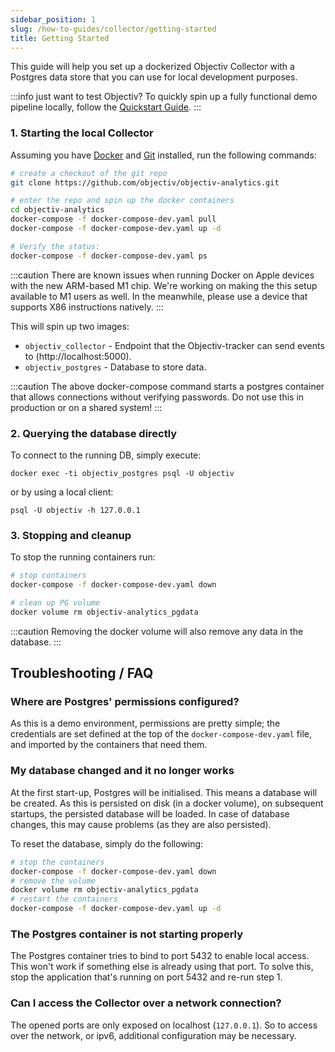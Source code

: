 ```yaml
---
sidebar_position: 1
slug: /how-to-guides/collector/getting-started
title: Getting Started
---
```



This guide will help you set up a dockerized Objectiv Collector with a Postgres data store that you can use for local development purposes.

:::info just want to test Objectiv?
To quickly spin up a fully functional demo pipeline locally, follow the [Quickstart Guide](/quickstart-guide).
:::


### 1. Starting the local Collector

Assuming you have [Docker](https://www.docker.com/) and [Git](https://git-scm.com/) installed, run the following commands:

```bash
# create a checkout of the git repo
git clone https://github.com/objectiv/objectiv-analytics.git
```
```bash
# enter the repo and spin up the docker containers
cd objectiv-analytics 
docker-compose -f docker-compose-dev.yaml pull
docker-compose -f docker-compose-dev.yaml up -d
```

```bash
# Verify the status:
docker-compose -f docker-compose-dev.yaml ps
```
:::caution
There are known issues when running Docker on Apple devices with the new ARM-based M1 chip. We're working on making the this setup available to M1 users as well. In the meanwhile, please use a device that supports X86 instructions natively. 
:::

This will spin up two images:

* `objectiv_collector` - Endpoint that the Objectiv-tracker can send events to (http://localhost:5000).
* `objectiv_postgres` - Database to store data.

:::caution
The above docker-compose command starts a postgres container that allows connections without verifying
 passwords. Do not use this in production or on a shared system!
:::

### 2. Querying the database directly
To connect to the running DB, simply execute:

```console
docker exec -ti objectiv_postgres psql -U objectiv
```

or by using a local client:

```
psql -U objectiv -h 127.0.0.1
```

### 3. Stopping and cleanup
To stop the running containers run:
```bash
# stop containers
docker-compose -f docker-compose-dev.yaml down
```

```bash
# clean up PG volume
docker volume rm objectiv-analytics_pgdata
```
:::caution
Removing the docker volume will also remove any data in the database.
:::


## Troubleshooting / FAQ

### Where are Postgres' permissions configured?
As this is a demo environment, permissions are pretty simple; the credentials are set defined at the top of the
`docker-compose-dev.yaml` file, and imported by the containers that need them.

### My database changed and it no longer works
At the first start-up, Postgres will be initialised. This means a database will be created. As this is 
persisted on disk (in a docker volume), on subsequent startups, the persisted database will be loaded. In 
case of database changes, this may cause problems (as they are also persisted). 

To reset the database, simply do the following:
```bash
# stop the containers
docker-compose -f docker-compose-dev.yaml down
# remove the volume
docker volume rm objectiv-analytics_pgdata
# restart the containers
docker-compose -f docker-compose-dev.yaml up -d
```

### The Postgres container is not starting properly

The Postgres container tries to bind to port 5432 to enable local access. This won't work if something else is already
using that port. To solve this, stop the application that's running on port 5432 and re-run step 1.

### Can I access the Collector over a network connection?

The opened ports are only exposed on localhost (`127.0.0.1`). So to access over the network, or ipv6, additional 
configuration may be necessary.
